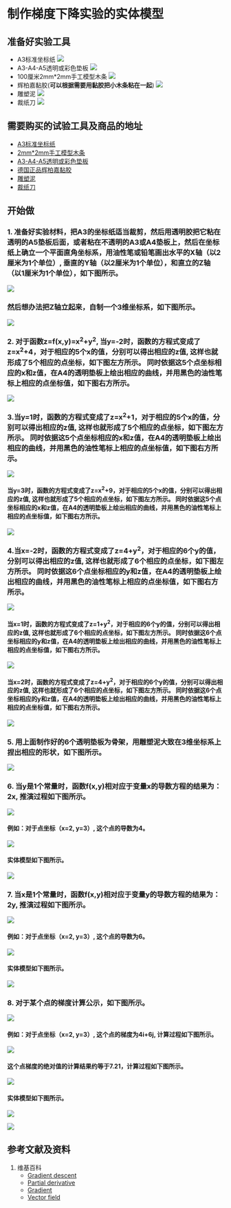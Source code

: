 ﻿# 制作梯度下降实验的实体模型

## 准备好实验工具

- A3标准坐标纸
![](/images/微分/制作梯度下降实验的实体模型/A3标准坐标纸.jpg)
- A3-A4-A5透明或彩色垫板
![](/images/微分/制作梯度下降实验的实体模型/A3-A4-A5透明或彩色垫板.jpg)
- 100厘米2mm*2mm手工模型木条
![](/images/微分/制作梯度下降实验的实体模型/2mm手工模型木条.jpg)
- 辉柏嘉黏胶(**可以根据需要用黏胶把小木条粘在一起**)
![](/images/微分/制作梯度下降实验的实体模型/辉柏嘉黏胶.jpg)
- 雕塑泥
![](/images/微分/制作梯度下降实验的实体模型/雕塑泥.jpg)
- 裁纸刀
![](/images/微分/制作梯度下降实验的实体模型/裁纸刀.jpg)


## 需要购买的试验工具及商品的地址

- [A3标准坐标纸](https://detail.tmall.com/item.htm?id=27142292922&ali_refid=A3_430583_1006:1105863285:N:dZ%20MV6sJ%20YlXqxaoC1QlJw==:77285e2bbcb0cebf9d00068f21bd840f&ali_trackid=1_77285e2bbcb0cebf9d00068f21bd840f&spm=a230r.1.14.1&skuId=3165771512170)
- [2mm*2mm手工模型木条](https://item.taobao.com/item.htm?spm=a1z09.2.0.0.7f642e8dJTGJWM&id=543446811425&_u=3c6ncud14e3)
- [A3-A4-A5透明或彩色垫板](https://detail.tmall.com/item.htm?id=572373987578&spm=a1z09.2.0.0.7f642e8dJTGJWM&_u=3c6ncud6913&skuId=3884138486259)
- [德国正品辉柏嘉黏胶](https://detail.tmall.com/item.htm?id=578158176708&spm=a1z09.2.0.0.7f642e8dJTGJWM&_u=3c6ncudc3bc&skuId=3997768894943)
- [雕塑泥](https://item.taobao.com/item.htm?spm=a230r.1.14.16.1c8354f4Ig6vLs&id=595424471145&ns=1&abbucket=9#detail)
- [裁纸刀](https://detail.tmall.com/item.htm?spm=a230r.1.14.79.1e012168BY0hrV&id=525626246187&ns=1&abbucket=9&skuId=4023711373509)

## 开始做

### 1. 准备好实验材料，把A3的坐标纸适当裁剪，然后用透明胶把它粘在透明的A5垫板后面，或者粘在不透明的A3或A4垫板上，然后在坐标纸上确立一个平面直角坐标系，用油性笔或铅笔画出水平的X轴（以2厘米为1个单位）, 垂直的Y轴（以2厘米为1个单位），和直立的Z轴（以1厘米为1个单位），如下图所示。

![](/images/微分/制作梯度下降实验的实体模型/1a1.jpg)

### 然后想办法把Z轴立起来，自制一个3维坐标系，如下图所示。

![](/images/微分/制作梯度下降实验的实体模型/1a2.jpg)

### 2. 对于函数z=f(x,y)=x<sup>2</sup>+y<sup>2</sup>, 当y=-2时，函数的方程式变成了z=x<sup>2</sup>+4，对于相应的5个x的值，分别可以得出相应的z值, 这样也就形成了5个相应的点坐标，如下图左方所示。 同时依据这5个点坐标相应的x和z值，在A4的透明垫板上绘出相应的曲线，并用黑色的油性笔标上相应的点坐标值，如下图右方所示。

![](/images/微分/制作梯度下降实验的实体模型/2a1.jpg)

### 3.当y=1时，函数的方程式变成了z=x<sup>2</sup>+1，对于相应的5个x的值，分别可以得出相应的z值, 这样也就形成了5个相应的点坐标，如下图左方所示。 同时依据这5个点坐标相应的x和z值，在A4的透明垫板上绘出相应的曲线，并用黑色的油性笔标上相应的点坐标值，如下图右方所示。

![](/images/微分/制作梯度下降实验的实体模型/3a1.jpg)

#### 当y=3时，函数的方程式变成了z=x<sup>2</sup>+9，对于相应的5个x的值，分别可以得出相应的z值, 这样也就形成了5个相应的点坐标，如下图左方所示。 同时依据这5个点坐标相应的x和z值，在A4的透明垫板上绘出相应的曲线，并用黑色的油性笔标上相应的点坐标值，如下图右方所示。

![](/images/微分/制作梯度下降实验的实体模型/3a2.jpg)

### 4.当x=-2时，函数的方程式变成了z=4+y<sup>2</sup>，对于相应的6个y的值，分别可以得出相应的z值, 这样也就形成了6个相应的点坐标，如下图左方所示。 同时依据这6个点坐标相应的y和z值，在A4的透明垫板上绘出相应的曲线，并用黑色的油性笔标上相应的点坐标值，如下图右方所示。

![](/images/微分/制作梯度下降实验的实体模型/4a1.jpg)

#### 当x=1时，函数的方程式变成了z=1+y<sup>2</sup>，对于相应的6个y的值，分别可以得出相应的z值, 这样也就形成了6个相应的点坐标，如下图左方所示。 同时依据这6个点坐标相应的y和z值，在A4的透明垫板上绘出相应的曲线，并用黑色的油性笔标上相应的点坐标值，如下图右方所示。

![](/images/微分/制作梯度下降实验的实体模型/4a2.jpg)

#### 当x=2时，函数的方程式变成了z=4+y<sup>2</sup>，对于相应的6个y的值，分别可以得出相应的z值, 这样也就形成了6个相应的点坐标，如下图左方所示。 同时依据这6个点坐标相应的y和z值，在A4的透明垫板上绘出相应的曲线，并用黑色的油性笔标上相应的点坐标值，如下图右方所示。

![](/images/微分/制作梯度下降实验的实体模型/4a3.jpg)

### 5. 用上面制作好的6个透明垫板为骨架，用雕塑泥大致在3维坐标系上捏出相应的形状，如下图所示。

![](/images/微分/制作梯度下降实验的实体模型/5a.jpg)

### 6. 当y是1个常量时，函数f(x,y)相对应于变量x的导数方程的结果为：2x, 推演过程如下图所示。

![](/images/微分/制作梯度下降实验的实体模型/6a1.jpg)

#### 例如：对于点坐标（x=2, y=3）, 这个点的导数为4。

![](/images/微分/制作梯度下降实验的实体模型/6a2.jpg)

#### 实体模型如下图所示。

![](/images/微分/制作梯度下降实验的实体模型/6a3.jpg)

### 7. 当x是1个常量时，函数f(x,y)相对应于变量y的导数方程的结果为：2y, 推演过程如下图所示。

![](/images/微分/制作梯度下降实验的实体模型/7a1.jpg)

#### 例如：对于点坐标（x=2, y=3）, 这个点的导数为6。

![](/images/微分/制作梯度下降实验的实体模型/7a2.jpg)

#### 实体模型如下图所示。

![](/images/微分/制作梯度下降实验的实体模型/7a3.jpg)

### 8. 对于某个点的梯度计算公示，如下图所示。

![](/images/微分/制作梯度下降实验的实体模型/8a1.jpg)

#### 例如：对于点坐标（x=2, y=3）, 这个点的梯度为4i+6j, 计算过程如下图所示。

![](/images/微分/制作梯度下降实验的实体模型/8a2.jpg)

#### 这个点梯度的绝对值的计算结果约等于7.21，计算过程如下图所示。

![](/images/微分/制作梯度下降实验的实体模型/8a2-2.jpg)

#### 实体模型如下图所示。

![](/images/微分/制作梯度下降实验的实体模型/8a3.jpg)

![](/images/微分/制作梯度下降实验的实体模型/8a4.jpg)


## 参考文献及资料

1. 维基百科
	- [Gradient descent](https://en.wikipedia.org/wiki/Gradient_descent) 
	- [Partial derivative](https://en.wikipedia.org/wiki/Partial_derivative) 
	- [Gradient](https://en.wikipedia.org/wiki/Gradient) 
	- [Vector field](https://en.wikipedia.org/wiki/Vector_fieldt) 



